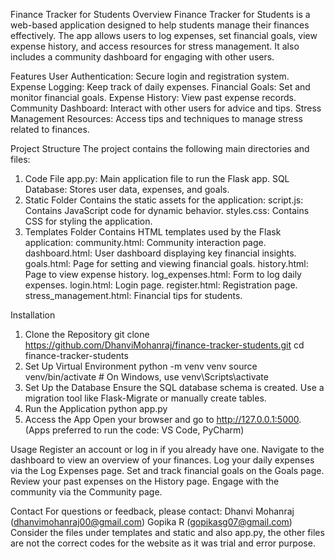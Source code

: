 Finance Tracker for Students
 Overview
Finance Tracker for Students is a web-based application designed to help students manage their finances effectively. The app allows users to log expenses, set financial goals, view expense history, and access resources for stress management. It also includes a community dashboard for engaging with other users.

 Features
User Authentication: Secure login and registration system.
Expense Logging: Keep track of daily expenses.
Financial Goals: Set and monitor financial goals.
Expense History: View past expense records.
Community Dashboard: Interact with other users for advice and tips.
Stress Management Resources: Access tips and techniques to manage stress related to finances.

Project Structure
The project contains the following main directories and files:
 1. Code File
app.py: Main application file to run the Flask app.
SQL Database: Stores user data, expenses, and goals.
2. Static Folder
Contains the static assets for the application:
script.js: Contains JavaScript code for dynamic behavior.
styles.css: Contains CSS for styling the application.
3. Templates Folder
Contains HTML templates used by the Flask application:
community.html: Community interaction page.
dashboard.html: User dashboard displaying key financial insights.
goals.html: Page for setting and viewing financial goals.
history.html: Page to view expense history.
log_expenses.html: Form to log daily expenses.
login.html: Login page.
register.html: Registration page.
stress_management.html: Financial tips for students.

Installation
1. Clone the Repository
git clone https://github.com/DhanviMohanraj/finance-tracker-students.git
cd finance-tracker-students
2. Set Up Virtual Environment
python -m venv venv
source venv/bin/activate   # On Windows, use venv\Scripts\activate
3. Set Up the Database
   Ensure the SQL database schema is created.
   Use a migration tool like Flask-Migrate or manually create tables.
4. Run the Application
   python app.py
5. Access the App
   Open your browser and go to http://127.0.0.1:5000.
(Apps preferred to run the code: VS Code, PyCharm)


 Usage
Register an account or log in if you already have one.
Navigate to the dashboard to view an overview of your finances.
Log your daily expenses via the Log Expenses page.
Set and track financial goals on the Goals page.
Review your past expenses on the History page.
Engage with the community via the Community page.

Contact
For questions or feedback, please contact:
Dhanvi Mohanraj (dhanvimohanraj00@gmail.com)
Gopika R (gopikasg07@gmail.com)                                                                                                                                                                                                        Consider the files under templates and static and also app.py, the other files are not the correct codes for the website as it was trial and error purpose.
